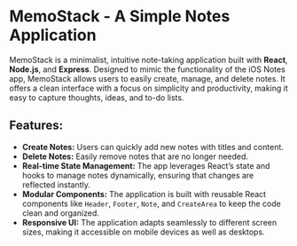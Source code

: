 # MemoStack - A Simple Notes Application

MemoStack is a minimalist, intuitive note-taking application built with **React**, **Node.js**, and **Express**. Designed to mimic the functionality of the iOS Notes app, MemoStack allows users to easily create, manage, and delete notes. It offers a clean interface with a focus on simplicity and productivity, making it easy to capture thoughts, ideas, and to-do lists.

## Features:
- **Create Notes:** Users can quickly add new notes with titles and content.
- **Delete Notes:** Easily remove notes that are no longer needed.
- **Real-time State Management:** The app leverages React’s state and hooks to manage notes dynamically, ensuring that changes are reflected instantly.
- **Modular Components:** The application is built with reusable React components like `Header`, `Footer`, `Note`, and `CreateArea` to keep the code clean and organized.
- **Responsive UI:** The application adapts seamlessly to different screen sizes, making it accessible on mobile devices as well as desktops.
